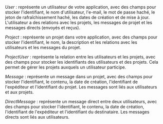 *User* : représente un utilisateur de votre application, avec des champs pour stocker l'identifiant, le nom d'utilisateur, l'e-mail, le mot de passe haché, le jeton de rafraîchissement haché, les dates de création et de mise à jour. L'utilisateur a des relations avec les projets, les messages de projet et les messages directs (envoyés et reçus).

*Project* : représente un projet dans votre application, avec des champs pour stocker l'identifiant, le nom, la description et les relations avec les utilisateurs et les messages du projet.

*ProjectUser* : représente la relation entre les utilisateurs et les projets, avec des champs pour stocker les identifiants des utilisateurs et des projets. Cela permet de gérer les projets auxquels un utilisateur participe.

*Message* : représente un message dans un projet, avec des champs pour stocker l'identifiant, le contenu, la date de création, l'identifiant de l'expéditeur et l'identifiant du projet. Les messages sont liés aux utilisateurs et aux projets.

*DirectMessage* : représente un message direct entre deux utilisateurs, avec des champs pour stocker l'identifiant, le contenu, la date de création, l'identifiant de l'expéditeur et l'identifiant du destinataire. Les messages directs sont liés aux utilisateurs.